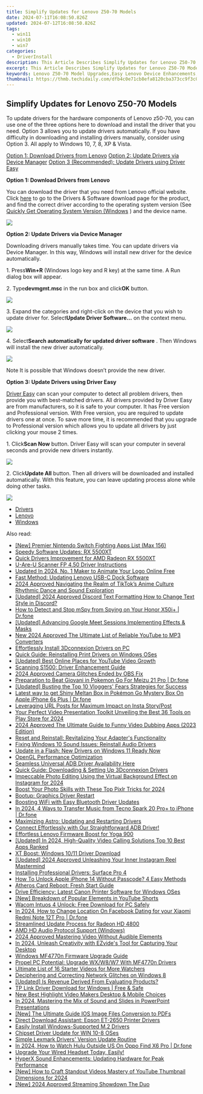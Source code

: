 ```yaml
---
title: Simplify Updates for Lenovo Z50-70 Models
date: 2024-07-11T16:08:50.826Z
updated: 2024-07-12T16:08:50.826Z
tags:
  - win11
  - win10
  - win7
categories:
  - DriverInstall
description: This Article Describes Simplify Updates for Lenovo Z50-70 Models
excerpt: This Article Describes Simplify Updates for Lenovo Z50-70 Models
keywords: Lenovo Z50-70 Model Upgrades,Easy Lenovo Device Enhancements,Lenovo Z50 Series Update Guide,Simplified Lenovo Software Updates,Lenovo Z50-70 Firmware Update Tips,Effortless Lenovo Model Updates,Lenovo Z50-70 Software Enhancement
thumbnail: https://thmb.techidaily.com/dfb4c0e71cb8efa8120cba373cc9f3c0f06b706583b025c9eef2cc3814d45b39.jpg
---
```


## Simplify Updates for Lenovo Z50-70 Models

To update drivers for the hardware components of Lenovo z50-70, you can use one of the three options here to download and install the driver that you need. Option 3 allows you to update drivers automatically. If you have difficulty in downloading and installing drivers manually, consider using Option 3\. All apply to Windows 10, 7, 8, XP & Vista.  
  
[Option 1: Download Drivers from Lenovo](#Option1)
[Option 2: Update Drivers via Device Manager](#Option2)
[Option 3 (Recommended): Update Drivers using Driver Easy](#Option3)
  
 **Option 1: Download Drivers from Lenovo**
  
 You can download the driver that you need from Lenovo official website. Click [here](https://shop-links.co/link/?exclusive=1&publisher_slug=itechdaily19598&url=http%3A%2F%2Fsupport.lenovo.com%2Fus%2Fen%2Fproducts%2FLaptops-and-netbooks%2FLenovo-Z-Series-laptops%2FLenovo-Z50-70%3FtabName%3DDownloads%26linkTrack%3DMast%3ASubNav%3ASupport%3ADrivers%2520and%2520Software%7CDrivers%2520and%2520Software)  to go to the Drivers & Software download page for the product, and find the correct driver according to the operating system version (See [Quickly Get Operating System Version (Windows](https://tools.techidaily.com/drivereasy/download/) ) and the device name.
  
![](https://images.drivereasy.com/wp-content/uploads/2016/11/img_583e72fada952.jpg)
  
 **Option 2: Update Drivers via Device Manager**
  
 Downloading drivers manually takes time. You can update drivers via Device Manager. In this way, Windows will install new driver for the device automatically.  
  
 1\. Press**Win+R** (Windows logo key and R key) at the same time. A Run dialog box will appear.  
  
 2\. Type**devmgmt.msc** in the run box and click**OK** button.  
  
![](https://images.drivereasy.com/wp-content/uploads/2016/11/img_583ce79d3bb44.png)
  
 3\. Expand the categories and right-click on the device that you wish to update driver for. Select**Update Driver Software…** on the context menu.  
  
![](https://images.drivereasy.com/wp-content/uploads/2016/11/img_583cea25ed71b.png)
  
 4\. Select**Search automatically for updated driver software** . Then Windows will install the new driver automatically.  
  
![](https://images.drivereasy.com/wp-content/uploads/2016/11/img_583cea46db387.png)
  
 Note It is possible that Windows doesn’t provide the new driver.  
  
 **Option 3: Update Drivers using Driver Easy**
  
[Driver Easy](https://tools.techidaily.com/drivereasy/download/) can scan your computer to detect all problem drivers, then provide you with best-matched drivers. All drivers provided by Driver Easy are from manufacturers, so it is safe to your computer. It has Free version and Professional version. With Free version, you are required to update drivers one at once. To save more time, it is recommended that you upgrade to Professional version which allows you to update all drivers by just clicking your mouse 2 times.  
  
 1\. Click**Scan Now** button. Driver Easy will scan your computer in several seconds and provide new drivers instantly.  
  
![](https://images.drivereasy.com/wp-content/uploads/2017/04/img_58fd970de034b.png)
  
 2\. Click**Update All** button. Then all drivers will be downloaded and installed automatically. With this feature, you can leave updating process alone while doing other tasks.  
  
![](https://images.drivereasy.com/wp-content/uploads/2017/04/img_58fd97174c9d7.jpg)

* [Drivers](https://tools.techidaily.com/drivereasy/download/)
* [Lenovo](https://tools.techidaily.com/drivereasy/download/)
* [Windows](https://tools.techidaily.com/drivereasy/download/)

<ins class="adsbygoogle"
     style="display:block"
     data-ad-format="autorelaxed"
     data-ad-client="ca-pub-7571918770474297"
     data-ad-slot="1223367746"></ins>



<ins class="adsbygoogle"
     style="display:block"
     data-ad-client="ca-pub-7571918770474297"
     data-ad-slot="8358498916"
     data-ad-format="auto"
     data-full-width-responsive="true"></ins>



<span class="atpl-alsoreadstyle">Also read:</span>
<div><ul>
<li><a href="https://screen-activity-recording.techidaily.com/new-premier-nintendo-switch-fighting-apps-list-max-156/"><u>[New] Premier Nintendo Switch Fighting Apps List (Max 156)</u></a></li>
<li><a href="https://driver-install.techidaily.com/speedy-software-updates-rx-5500xt/"><u>Speedy Software Updates: RX 5500XT</u></a></li>
<li><a href="https://driver-install.techidaily.com/quick-drivers-improvement-for-amd-radeon-rx-5500xt/"><u>Quick Drivers Improvement for AMD Radeon RX 5500XT</u></a></li>
<li><a href="https://driver-install.techidaily.com/u-are-u-scanner-fp-450-driver-instructions/"><u>U-Are-U Scanner FP 4.50 Driver Instructions</u></a></li>
<li><a href="https://animation-videos.techidaily.com/updated-in-2024-no-1-maker-to-animate-your-logo-online-free/"><u>Updated In 2024, No. 1 Maker to Animate Your Logo Online Free</u></a></li>
<li><a href="https://driver-install.techidaily.com/fast-method-updating-lenovo-usb-c-dock-software/"><u>Fast Method: Updating Lenovo USB-C Dock Software</u></a></li>
<li><a href="https://tiktok-video-recordings.techidaily.com/2024-approved-navigating-the-realm-of-tiktoks-anime-culture-rhythmic-dance-and-sound-exploration/"><u>2024 Approved  Navigating the Realm of TikTok’s Anime Culture  Rhythmic Dance and Sound Exploration</u></a></li>
<li><a href="https://discord-videos.techidaily.com/updated-2024-approved-discord-text-formatting-how-to-change-text-style-in-discord/"><u>[Updated] 2024 Approved  Discord Text Formatting  How to Change Text Style in Discord?</u></a></li>
<li><a href="https://location-social.techidaily.com/how-to-detect-and-stop-mspy-from-spying-on-your-honor-x50iplus-drfone-by-drfone-virtual-android/"><u>How to Detect and Stop mSpy from Spying on Your Honor X50i+ | Dr.fone</u></a></li>
<li><a href="https://screen-sharing-recording.techidaily.com/updated-advancing-google-meet-sessions-implementing-effects-and-masks/"><u>[Updated] Advancing Google Meet Sessions  Implementing Effects & Masks</u></a></li>
<li><a href="https://video-content-creator.techidaily.com/new-2024-approved-the-ultimate-list-of-reliable-youtube-to-mp3-converters/"><u>New 2024 Approved The Ultimate List of Reliable YouTube to MP3 Converters</u></a></li>
<li><a href="https://driver-install.techidaily.com/effortlessly-install-3dconnexion-drivers-on-pc/"><u>Effortlessly Install 3Dconnexion Drivers on PC</u></a></li>
<li><a href="https://driver-install.techidaily.com/quick-guide-reinstalling-print-drivers-on-windows-oses/"><u>Quick Guide: Reinstalling Print Drivers on Windows OSes</u></a></li>
<li><a href="https://extra-lessons.techidaily.com/updated-best-online-places-for-youtube-video-growth/"><u>[Updated] Best Online Places for YouTube Video Growth</u></a></li>
<li><a href="https://driver-install.techidaily.com/scanning-s1500-driver-enhancement-guide/"><u>Scanning S1500: Driver Enhancement Guide</u></a></li>
<li><a href="https://video-screen-grab.techidaily.com/2024-approved-camera-glitches-ended-by-obs-fix/"><u>2024 Approved  Camera Glitches Ended by OBS Fix</u></a></li>
<li><a href="https://android-pokemon-go.techidaily.com/preparation-to-beat-giovani-in-pokemon-go-for-meizu-21-pro-drfone-by-drfone-virtual-android/"><u>Preparation to Beat Giovani in Pokemon Go For Meizu 21 Pro | Dr.fone</u></a></li>
<li><a href="https://youtube-videos.techidaily.com/updated-busting-the-top-10-vloggers-fears-strategies-for-success/"><u>[Updated] Busting the Top 10 Vloggers' Fears  Strategies for Success</u></a></li>
<li><a href="https://ios-pokemon-go.techidaily.com/latest-way-to-get-shiny-meltan-box-in-pokemon-go-mystery-box-on-apple-iphone-6s-plus-drfone-by-drfone-virtual-ios/"><u>Latest way to get Shiny Meltan Box in Pokémon Go Mystery Box On Apple iPhone 6s Plus | Dr.fone</u></a></li>
<li><a href="https://instagram-videos.techidaily.com/leveraging-url-posts-for-maximum-impact-on-insta-storypost/"><u>Leveraging URL Posts for Maximum Impact on Insta Story/Post</u></a></li>
<li><a href="https://fox-glue.techidaily.com/your-perfect-video-presentation-toolkit-unveiling-the-best-36-tools-on-play-store-for-2024/"><u>Your Perfect Video Presentation Toolkit  Unveiling the Best 36 Tools on Play Store for 2024</u></a></li>
<li><a href="https://video-creation-software.techidaily.com/2024-approved-the-ultimate-guide-to-funny-video-dubbing-apps-2023-edition/"><u>2024 Approved The Ultimate Guide to Funny Video Dubbing Apps (2023 Edition)</u></a></li>
<li><a href="https://driver-install.techidaily.com/reset-and-reinstall-revitalizing-your-adapters-functionality/"><u>Reset and Reinstall: Revitalizing Your Adapter's Functionality</u></a></li>
<li><a href="https://driver-install.techidaily.com/fixing-windows-10-sound-issues-reinstall-audio-drivers/"><u>Fixing Windows 10 Sound Issues: Reinstall Audio Drivers</u></a></li>
<li><a href="https://driver-install.techidaily.com/update-in-a-flash-new-drivers-on-windows-11-ready-now/"><u>Update in a Flash: New Drivers on Windows 11 Ready Now</u></a></li>
<li><a href="https://driver-install.techidaily.com/opengl-performance-optimization/"><u>OpenGL Performance Optimization</u></a></li>
<li><a href="https://driver-install.techidaily.com/seamless-universal-adb-driver-availability-here/"><u>Seamless Universal ADB Driver Availability Here</u></a></li>
<li><a href="https://driver-install.techidaily.com/quick-guide-downloading-and-setting-up-3dconnexion-drivers/"><u>Quick Guide: Downloading & Setting Up 3Dconnexion Drivers</u></a></li>
<li><a href="https://instagram-videos.techidaily.com/impeccable-photo-editing-using-the-virtual-background-effect-on-instagram-for-2024/"><u>Impeccable Photo Editing Using the Virtual Background Effect on Instagram for 2024</u></a></li>
<li><a href="https://extra-tips.techidaily.com/boost-your-photo-skills-with-these-top-pixlr-tricks-for-2024/"><u>Boost Your Photo Skills with These Top Pixlr Tricks for 2024</u></a></li>
<li><a href="https://driver-install.techidaily.com/bootup-graphics-driver-restart/"><u>Bootup: Graphics Driver Restart</u></a></li>
<li><a href="https://driver-install.techidaily.com/boosting-wifi-with-easy-bluetooth-driver-updates/"><u>Boosting WiFi with Easy Bluetooth Driver Updates</u></a></li>
<li><a href="https://android-transfer.techidaily.com/in-2024-4-ways-to-transfer-music-from-tecno-spark-20-proplus-to-iphone-drfone-by-drfone-transfer-from-android-transfer-from-android/"><u>In 2024, 4 Ways to Transfer Music from Tecno Spark 20 Pro+ to iPhone | Dr.fone</u></a></li>
<li><a href="https://driver-install.techidaily.com/maximizing-astro-updating-and-restarting-drivers/"><u>Maximizing Astro: Updating and Restarting Drivers</u></a></li>
<li><a href="https://driver-install.techidaily.com/1720062982302-connect-effortlessly-with-our-straightforward-adb-driver/"><u>Connect Effortlessly with Our Straightforward ADB Driver!</u></a></li>
<li><a href="https://driver-install.techidaily.com/effortless-lenovo-firmware-boost-for-yoga-900/"><u>Effortless Lenovo Firmware Boost for Yoga 900</u></a></li>
<li><a href="https://video-capture.techidaily.com/updated-in-2024-high-quality-video-calling-solutions-top-10-best-apps-ranked/"><u>[Updated] In 2024, High-Quality Video Calling Solutions  Top 10 Best Apps Ranked</u></a></li>
<li><a href="https://driver-install.techidaily.com/xt-boost-windows-1011-driver-download/"><u>XT Boost: Windows 10/11 Driver Download</u></a></li>
<li><a href="https://instagram-video-recordings.techidaily.com/updated-2024-approved-unleashing-your-inner-instagram-reel-mastermind/"><u>[Updated] 2024 Approved  Unleashing Your Inner Instagram Reel Mastermind</u></a></li>
<li><a href="https://driver-install.techidaily.com/installing-professional-drivers-surface-pro-4/"><u>Installing Professional Drivers: Surface Pro 4</u></a></li>
<li><a href="https://ios-unlock.techidaily.com/how-to-unlock-apple-iphone-14-without-passcode-4-easy-methods-by-drfone-ios/"><u>How To Unlock Apple iPhone 14 Without Passcode? 4 Easy Methods</u></a></li>
<li><a href="https://driver-install.techidaily.com/atheros-card-reboot-fresh-start-guide/"><u>Atheros Card Reboot: Fresh Start Guide</u></a></li>
<li><a href="https://driver-install.techidaily.com/drive-efficiency-latest-canon-printer-software-for-windows-oses/"><u>Drive Efficiency: Latest Canon Printer Software for Windows OSes</u></a></li>
<li><a href="https://youtube-videos.techidaily.com/new-breakdown-of-popular-elements-in-youtube-shorts/"><u>[New] Breakdown of Popular Elements in YouTube Shorts</u></a></li>
<li><a href="https://driver-install.techidaily.com/wacom-intuos-4-unlock-free-download-for-pc-safely/"><u>Wacom Intuos 4 Unlock: Free Download for PC Safely</u></a></li>
<li><a href="https://review-topics.techidaily.com/in-2024-how-to-change-location-on-facebook-dating-for-your-xiaomi-redmi-note-12t-pro-drfone-by-drfone-virtual-android/"><u>In 2024, How to Change Location On Facebook Dating for your Xiaomi Redmi Note 12T Pro | Dr.fone</u></a></li>
<li><a href="https://driver-install.techidaily.com/streamlined-update-process-for-radeon-hd-4800/"><u>Streamlined Update Process for Radeon HD 4800</u></a></li>
<li><a href="https://driver-install.techidaily.com/amd-hd-audio-protocol-support-windows/"><u>AMD HD Audio Protocol Support (Windows)</u></a></li>
<li><a href="https://screen-mirroring-recording.techidaily.com/2024-approved-mastering-video-without-audible-elements/"><u>2024 Approved  Mastering Video Without Audible Elements</u></a></li>
<li><a href="https://screen-capture.techidaily.com/in-2024-unleash-creativity-with-ezvides-tool-for-capturing-your-desktop/"><u>In 2024, Unleash Creativity with EZvide's Tool for Capturing Your Desktop</u></a></li>
<li><a href="https://driver-install.techidaily.com/windows-mf4770n-firmware-upgrade-guide/"><u>Windows MF4770n Firmware Upgrade Guide</u></a></li>
<li><a href="https://driver-install.techidaily.com/propel-pc-potential-upgrade-wxw8w7-with-mf4770n-drivers/"><u>Propel PC Potential: Upgrade WX/W8/W7 With MF4770n Drivers</u></a></li>
<li><a href="https://youtube-clips.techidaily.com/ultimate-list-of-16-starter-videos-for-more-watchers/"><u>Ultimate List of 16 Starter Videos for More Watchers</u></a></li>
<li><a href="https://driver-install.techidaily.com/deciphering-and-correcting-network-glitches-on-windows-8/"><u>Deciphering and Correcting Network Glitches on Windows 8</u></a></li>
<li><a href="https://fox-glue.techidaily.com/updated-is-revenue-derived-from-evaluating-products/"><u>[Updated] Is Revenue Derived From Evaluating Products?</u></a></li>
<li><a href="https://driver-install.techidaily.com/tp-link-driver-download-for-windows-free-and-safe/"><u>TP Link Driver Download for Windows | Free & Safe</u></a></li>
<li><a href="https://ai-driven-video-production.techidaily.com/new-best-highlight-video-makers-desktop-and-mobile-choices/"><u>New Best Highlight Video Makers Desktop & Mobile Choices</u></a></li>
<li><a href="https://extra-skills.techidaily.com/in-2024-mastering-the-mix-of-sound-and-slides-in-powerpoint-presentations/"><u>In 2024, Mastering the Mix of Sound and Slides in PowerPoint Presentations</u></a></li>
<li><a href="https://some-guidance.techidaily.com/new-the-ultimate-guide-ios-image-files-conversion-to-pdfs/"><u>[New] The Ultimate Guide  IOS Image Files Conversion to PDFs</u></a></li>
<li><a href="https://driver-install.techidaily.com/direct-download-assistant-epson-et-2650-printer-drivers/"><u>Direct Download Assistant: Epson ET-2650 Printer Drivers</u></a></li>
<li><a href="https://driver-install.techidaily.com/easily-install-windows-supported-m2-drivers/"><u>Easily Install Windows-Supported M.2 Drivers</u></a></li>
<li><a href="https://driver-install.techidaily.com/chipset-driver-update-for-win-10-8-oses/"><u>Chipset Driver Update for WIN 10-8 OSes</u></a></li>
<li><a href="https://driver-install.techidaily.com/simple-lexmark-drivers-version-update-routine/"><u>Simple Lexmark Drivers' Version Update Routine</u></a></li>
<li><a href="https://phone-solutions.techidaily.com/in-2024-how-to-watch-hulu-outside-us-on-oppo-find-x6-pro-drfone-by-drfone-virtual-android/"><u>In 2024, How to Watch Hulu Outside US On Oppo Find X6 Pro | Dr.fone</u></a></li>
<li><a href="https://driver-install.techidaily.com/upgrade-your-wired-headset-today-easily/"><u>Upgrade Your Wired Headset Today, Easily!</u></a></li>
<li><a href="https://driver-install.techidaily.com/hyperx-sound-enhancements-updating-hardware-for-peak-performance/"><u>HyperX Sound Enhancements: Updating Hardware for Peak Performance</u></a></li>
<li><a href="https://eaxpv-info.techidaily.com/new-how-to-craft-standout-videos-mastery-of-youtube-thumbnail-dimensions-for-2024/"><u>[New] How to Craft Standout Videos  Mastery of YouTube Thumbnail Dimensions for 2024</u></a></li>
<li><a href="https://digital-screen-recording.techidaily.com/new-2024-approved-streaming-showdown-the-duo/"><u>[New] 2024 Approved  Streaming Showdown  The Duo</u></a></li>
</ul></div>
